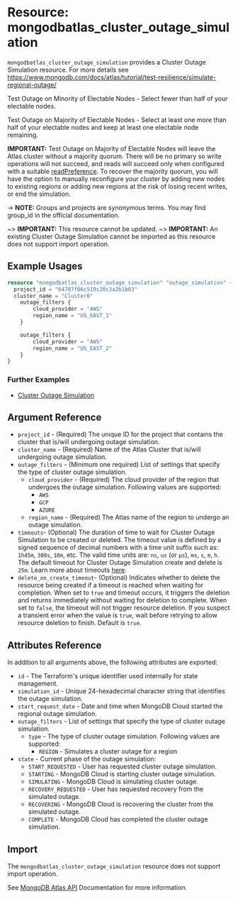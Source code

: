 # Resource: mongodbatlas_cluster_outage_simulation

`mongodbatlas_cluster_outage_simulation` provides a Cluster Outage Simulation resource. For more details see https://www.mongodb.com/docs/atlas/tutorial/test-resilience/simulate-regional-outage/

Test Outage on Minority of Electable Nodes - Select fewer than half of your electable nodes. 

Test Outage on Majority of Electable Nodes - Select at least one more than half of your electable nodes and keep at least one electable node remaining. 

**IMPORTANT:** Test Outage on Majority of Electable Nodes will leave the Atlas cluster without a majority quorum. There will be no primary so write operations will not succeed, and reads will succeed only when configured with a suitable [readPreference](https://www.mongodb.com/docs/manual/core/read-preference/). To recover the majority quorum, you will have the option to manually reconfigure your cluster by adding new nodes to existing regions or adding new regions at the risk of losing recent writes, or end the simulation.   


-> **NOTE:** Groups and projects are synonymous terms. You may find group_id in the official documentation.

~> **IMPORTANT:** This resource cannot be updated.
~> **IMPORTANT:** An existing Cluster Outage Simulation cannot be imported as this resource does not support import operation.

## Example Usages


```terraform
resource "mongodbatlas_cluster_outage_simulation" "outage_simulation" {
  project_id = "64707f06c519c20c3a2b1b03"
  cluster_name = "Cluster0"
 	outage_filters {
     	cloud_provider = "AWS"
     	region_name = "US_EAST_1"
 	}

    outage_filters {
     	cloud_provider = "AWS"
     	region_name = "US_EAST_2"
 	}
}
```

### Further Examples
- [Cluster Outage Simulation](https://github.com/mongodb/terraform-provider-mongodbatlas/tree/master/examples/mongodbatlas_cluster_outage_simulation)

## Argument Reference

* `project_id` - (Required) The unique ID for the project that contains the cluster that is/will undergoing outage simulation.
* `cluster_name` - (Required) Name of the Atlas Cluster that is/will undergoing outage simulation.
* `outage_filters` - (Minimum one required) List of settings that specify the type of cluster outage simulation.
  * `cloud_provider` - (Required) The cloud provider of the region that undergoes the outage simulation. Following values are supported:
    * `AWS`
    * `GCP`
    * `AZURE`
  * `region_name` - (Required) The Atlas name of the region to undergo an outage simulation.
* `timeouts`- (Optional) The duration of time to wait for Cluster Outage Simulation to be created or deleted. The timeout value is defined by a signed sequence of decimal numbers with a time unit suffix such as: `1h45m`, `300s`, `10m`, etc. The valid time units are: `ns`, `us` (or `µs`), `ms`, `s`, `m`, `h`. The default timeout for Cluster Outage Simulation create and delete is `25m`. Learn more about timeouts [here](https://www.terraform.io/plugin/sdkv2/resources/retries-and-customizable-timeouts).
* `delete_on_create_timeout`- (Optional) Indicates whether to delete the resource being created if a timeout is reached when waiting for completion. When set to `true` and timeout occurs, it triggers the deletion and returns immediately without waiting for deletion to complete. When set to `false`, the timeout will not trigger resource deletion. If you suspect a transient error when the value is `true`, wait before retrying to allow resource deletion to finish. Default is `true`.

## Attributes Reference

In addition to all arguments above, the following attributes are exported:

* `id` - The Terraform's unique identifier used internally for state management.
* `simulation_id` - Unique 24-hexadecimal character string that identifies the outage simulation.
* `start_request_date` - Date and time when MongoDB Cloud started the regional outage simulation.
* `outage_filters` - List of settings that specify the type of cluster outage simulation.
  * `type` - The type of cluster outage simulation. Following values are supported:
    * `REGION` - Simulates a cluster outage for a region
* `state` - Current phase of the outage simulation:
  * `START_REQUESTED` - User has requested cluster outage simulation.
  * `STARTING` - MongoDB Cloud is starting cluster outage simulation.
  * `SIMULATING` - MongoDB Cloud is simulating cluster outage.
  * `RECOVERY_REQUESTED` - User has requested recovery from the simulated outage.
  * `RECOVERING` - MongoDB Cloud is recovering the cluster from the simulated outage.
  * `COMPLETE` - MongoDB Cloud has completed the cluster outage simulation.

## Import

The `mongodbatlas_cluster_outage_simulation` resource does not support import operation.

See [MongoDB Atlas API](https://www.mongodb.com/docs/atlas/reference/api-resources-spec/#tag/Cluster-Outage-Simulation) Documentation for more information.
